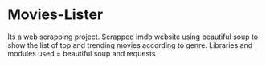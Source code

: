 # Movies-Lister

Its a web scrapping project.
Scrapped imdb website using beautiful soup to show the list of top and trending movies according to genre.
Libraries and modules used = beautiful soup and requests 
